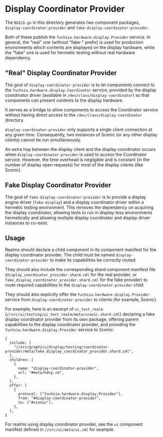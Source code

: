 # Display Coordinator Provider

The `BUILD.gn` in this directory generates two component packages,
`display-coordinator-provider` and `fake-display-coordinator-provider`.

Both of these publish the `fuchsia.hardware.display.Provider` service. In
general, the "real" one (without "fake-" prefix) is used for production
environments which contents are displayed on the display hardware, while the
"fake" one is used for hermetic testing without real hardware dependency.

## "Real" Display Coordinator Provider

The goal of `display-coordinator-provider` is to let components connect to the
`fuchsia.hardware.display.Coordinator` service, provided by the display
coordinator driver (available in `/dev/class/display-coordinator`) so that
components can present contents to the display hardware.

It serves as a bridge to allow components to access the Coordinator service without
having direct access to the `/dev/class/display-coordinator` directory.

`display-coordinator-provider` only supports a single client connection at any
given time. Consequently, two instances of Scenic (or any other display clients)
cannot be run simultaneously.

An extra hop between the display client and the display coordinator occurs when
`display-coordinator-provider` is used to access the Coordinator service.
However, the time overhead is negligible and is constant (in the number of
display open requests) for most of the display clients (like Scenic).

## Fake Display Coordinator Provider

The goal of `fake-display-coordinator-provider` is to provide a display engine
driver (`fake-display`) and a display coordinator driver within a hermetic
testing environment. This removes the dependency on acquiring the display
coordinator, allowing tests to run in display-less environments hermetically and
allowing multiple display coordinator and display driver instances to co-exist.

## Usage

Realms should declare a child component in its component manifest for the
display coordinator provider. The child must be named
`display-coordinator-provider` to make its capabilities be correctly routed.

They should also include the corresponding shard component manifest file
(`display_coordinator_provider.shard.cml` for the real provider, or
`fake_display_coordinator_provider.shard.cml` for the fake provider) to route
required capabilities to the `display-coordinator-provider` child.

They should also explicitly offer the `fuchsia.hardware.display.Provider`
service from `display-coordinator-provider` to clients (for example, Scenic).

For example, here is an excerpt of `ui_test_realm`
(`//src/ui/testing/ui_test_realm/meta/scenic.shard.cml`) declaring a fake
display coordinator provider from its own package, offering parent capabilities
to the display coordinator provider, and providing the
`fuchsia.hardware.display.Provider` service to Scenic:

```json5
{
  include: [
    "//src/graphics/display/testing/coordinator-provider/meta/fake_display_coordinator_provider.shard.cml",
  ],
  children: [
    {
      name: "display-coordinator-provider",
      url: "#meta/hdcp.cm",
    },
  ],
  offer: [
    {
      protocol: ["fuchsia.hardware.display.Provider"],
      from: "#display-coordinator-provider",
      to: ["#scenic"],
    },
  ],
}
```

For realms using display coordinator provider, see the `ui` component manifest
defined in `//src/ui/meta/ui.cml` for example.
